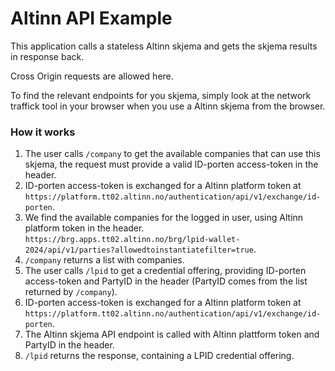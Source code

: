 # Altinn API Example
This application calls a stateless Altinn skjema and gets the skjema results in response back.

Cross Origin requests are allowed here.

To find the relevant endpoints for you skjema, simply look at the network traffick tool in your browser when you use a Altinn skjema from the browser.

### How it works
1. The user calls `/company` to get the available companies that can use this skjema, the request must provide a valid ID-porten access-token in the header.
2. ID-porten access-token is exchanged for a Altinn platform token at `https://platform.tt02.altinn.no/authentication/api/v1/exchange/id-porten`.
3. We find the available companies for the logged in user, using Altinn platform token in the header. `https://brg.apps.tt02.altinn.no/brg/lpid-wallet-2024/api/v1/parties?allowedtoinstantiatefilter=true`.
4. `/company` returns a list with companies.
5. The user calls `/lpid` to get a credential offering, providing ID-porten access-token and PartyID in the header (PartyID comes from the list returned by `/company`).
6. ID-porten access-token is exchanged for a Altinn platform token at `https://platform.tt02.altinn.no/authentication/api/v1/exchange/id-porten`.
7. The Altinn skjema API endpoint is called with Altinn plattform token and PartyID in the header.
8. `/lpid` returns the response, containing a LPID credential offering.
